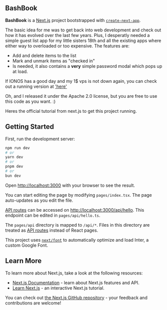 ## BashBook
**BashBook** is a [Next.js](https://nextjs.org/) project bootstrapped with [`create-next-app`](https://github.com/vercel/next.js/tree/canary/packages/create-next-app).

The basic idea for me was to get back into web development and check out how it has evolved over the last few years.
Plus, I desperatly needed a simple guest list app for my little sisters 18th and all the existing apps where either way to overloaded or too expensive.
The features are:
- Add and delete items to the list
- Mark and unmark items as "checked in"
- Is needed, it also contains a **very** simple password modal which pops up at load.

If IONOS has a good day and my 1$ vps is not down again, you can check out a running version at ['here'](http://194.164.56.77:3000/)

Oh, and I released it under the Apache 2.0 license, but you are free to use this code as you want. :)

Heres the official tutorial from next.js to get this project running.
## Getting Started

First, run the development server:

```bash
npm run dev
# or
yarn dev
# or
pnpm dev
# or
bun dev
```

Open [http://localhost:3000](http://localhost:3000) with your browser to see the result.

You can start editing the page by modifying `pages/index.tsx`. The page auto-updates as you edit the file.

[API routes](https://nextjs.org/docs/api-routes/introduction) can be accessed on [http://localhost:3000/api/hello](http://localhost:3000/api/hello). This endpoint can be edited in `pages/api/hello.ts`.

The `pages/api` directory is mapped to `/api/*`. Files in this directory are treated as [API routes](https://nextjs.org/docs/api-routes/introduction) instead of React pages.

This project uses [`next/font`](https://nextjs.org/docs/basic-features/font-optimization) to automatically optimize and load Inter, a custom Google Font.

## Learn More

To learn more about Next.js, take a look at the following resources:

- [Next.js Documentation](https://nextjs.org/docs) - learn about Next.js features and API.
- [Learn Next.js](https://nextjs.org/learn) - an interactive Next.js tutorial.

You can check out [the Next.js GitHub repository](https://github.com/vercel/next.js/) - your feedback and contributions are welcome!
